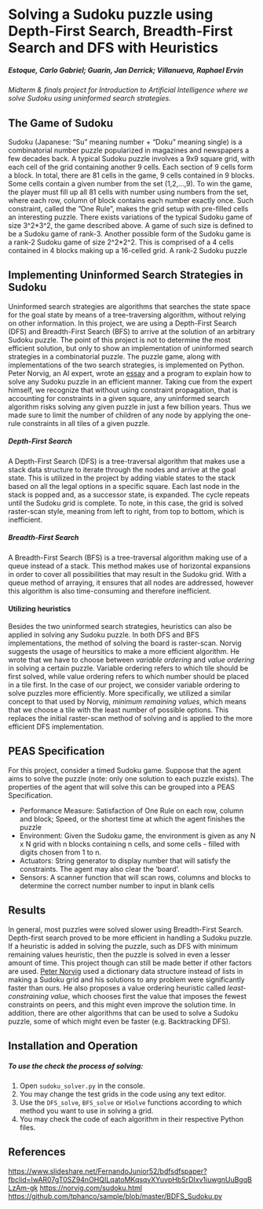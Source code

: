 # Solving a Sudoku puzzle using Depth-First Search, Breadth-First Search and DFS with Heuristics
##### Estoque, Carlo Gabriel; Guarin, Jan Derrick; Villanueva, Raphael Ervin
*Midterm & finals project for Introduction to Artificial Intelligence where we solve Sudoku using uninformed search strategies.*

## The Game of Sudoku
Sudoku (Japanese: “Su” meaning number + “Doku” meaning single) is a combinatorial number puzzle popularized in magazines and newspapers a few decades back. A typical Sudoku puzzle involves a 9x9 square grid, with each cell of the grid containing another 9 cells. Each section of 9 cells form a block. In total, there are 81 cells in the game, 9 cells contained in 9 blocks. Some cells contain a given number from the set (1,2,...,9). 
To win the game, the player must fill up all 81 cells with number using numbers from the set, where each row, column of block contains each number exactly once. Such constraint, called the ”One Rule”, makes the grid setup with pre-filled cells an interesting puzzle. 
There exists variations of the typical Sudoku game of size 3^2\*3^2, the game described above. A game of such size is defined to be a Sudoku game of rank-3. Another possible form of the Sudoku game is a rank-2 Sudoku game of size 2^2\*2^2. This is comprised of a 4 cells contained in 4 blocks making up a 16-celled grid. 
A rank-2 Sudoku puzzle

## Implementing Uninformed Search Strategies in Sudoku
Uninformed search strategies are algorithms that searches the state space for the goal state by means of a tree-traversing algorithm, without relying on other information. In this project, we are using a Depth-First Search (DFS) and Breadth-First Search (BFS) to arrive at the solution of an arbitrary Sudoku puzzle. The point of this project is not to determine the most efficient solution, but only to show an implementation of uninformed search strategies in a combinatorial puzzle. The puzzle game, along with implementations of the two search strategies, is implemented on Python.
Peter Norvig, an AI expert, wrote an [essay](https://norvig.com/sudoku.html "Solving Every Sudoku Puzzle") and a program to explain how to solve any Sudoku puzzle in an efficient manner. Taking cue from the expert himself, we recognize that without using constraint propagation, that is accounting for constraints in a given square, any uninformed search algorithm risks solving any given puzzle in just a few billion years. Thus we made sure to limit the number of children of any node by applying the one-rule constraints in all tiles of a given puzzle.
##### **Depth-First Search**
A Depth-First Search (DFS) is a tree-traversal algorithm that makes use a stack data structure to iterate through the nodes and arrive at the goal state. This is utilized in the project by adding viable states to the stack based on all the legal options in a specific square. Each last node in the stack is popped and, as a successor state, is expanded. The cycle repeats until the Sudoku grid is complete. To note, in this case, the grid is solved raster-scan style, meaning from left to right, from top to bottom, which is inefficient.
##### **Breadth-First Search**
A Breadth-First Search (BFS) is a tree-traversal algorithm making use of a queue instead of a stack. This method makes use of horizontal expansions in order to cover all possibilities that may result in the Sudoku grid. With a queue method of arraying, it ensures that all nodes are addressed, however this algorithm is also time-consuming and therefore inefficient.
#### **Utilizing heuristics**
Besides the two uninformed search strategies, heuristics can also be applied in solving any Sudoku puzzle. In both DFS and BFS implementations, the method of solving the board is raster-scan. Norvig suggests the usage of heursitics to make a more efficient algorithm. He wrote that we have to choose between *variable ordering* and *value ordering* in solving a certain puzzle. Variable ordering refers to which tile should be first solved, while value ordering refers to which number should be placed in a tile first. In the case of our project, we consider variable ordering to solve puzzles more efficiently. More specifically, we utilized a similar concept to that used by Norvig, *minimum remaining values*, which means that we choose a tile with the least number of possible options. This replaces the initial raster-scan method of solving and is applied to the more efficient DFS implementation.

## PEAS Specification
For this project, consider a timed Sudoku game. Suppose that the agent aims to solve the puzzle (note: only one solution to each puzzle exists). The properties of the agent that will solve this can be grouped into a PEAS Specification. 
- Performance Measure: Satisfaction of One Rule on each row, column and block; Speed, or the shortest time at which the agent finishes the puzzle
- Environment: Given the Sudoku game, the environment is given as any N x N grid with n blocks containing n cells, and some cells - filled with digits chosen from 1 to n. 
- Actuators: String generator to display number that will satisfy the constraints. The agent may also clear the ‘board’.
- Sensors: A scanner function that will scan rows, columns and blocks to determine the correct number number to input in blank cells 

## Results
In general, most puzzles were solved slower using Breadth-First Search. Depth-first search proved to be more efficient in handling a Sudoku puzzle. If a heuristic is added in solving the puzzle, such as DFS with minimum remaining values heuristic, then the puzzle is solved in even a lesser amount of time.
This project though can still be made better if other factors are used. [Peter Norvig](https://norvig.com/sudoku.html "Solving Every Sudoku Puzzle") used a dictionary data structure instead of lists in making a Sudoku grid and his solutions to any problem were significantly faster than ours. He also proposes a value ordering heuristic called *least-constraining value*, which chooses first the value that imposes the fewest constraints on peers, and this might even improve the solution time.
In addition, there are other algorithms that can be used to solve a Sudoku puzzle, some of which might even be faster (e.g. Backtracking DFS).

## Installation and Operation
##### To use the check the process of solving:
1. Open `sudoku_solver.py` in the console.
2. You may change the test grids in the code using any text editor.
3. Use the `DFS_solve`, `BFS_solve` or `HSolve` functions according to which method you want to use in solving a grid.
4. You may check the code of each algorithm in their respective Python files.

## References
https://www.slideshare.net/FernandoJunior52/bdfsdfspaper?fbclid=IwAR07gT0SZ94nOHQILqatoMKqsqyXYuvpHbSrDIxv1iuwgnUuBgqBLzAm-gk
https://norvig.com/sudoku.html
https://github.com/tphanco/sample/blob/master/BDFS_Sudoku.py 
